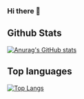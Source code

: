 ### Hi there 👋


## Github Stats  
[![Anurag's GitHub stats](https://github-readme-stats.vercel.app/api?username=myoungsc&count_private=true&show_icons=true&theme=radical)](https://github.com/anuraghazra/github-readme-stats)


## Top languages 
[![Top Langs](https://github-readme-stats.vercel.app/api/top-langs/?username=myoungsc&layout=compact)](https://github.com/anuraghazra/github-readme-stats)


<!--
**myoungsc/myoungsc** is a ✨ _special_ ✨ repository because its `README.md` (this file) appears on your GitHub profile.

Here are some ideas to get you started:

- 🔭 I’m currently working on ...
- 🌱 I’m currently learning ...
- 👯 I’m looking to collaborate on ...
- 🤔 I’m looking for help with ...
- 💬 Ask me about ...
- 📫 How to reach me: ...
- 😄 Pronouns: ...
- ⚡ Fun fact: ...
-->
